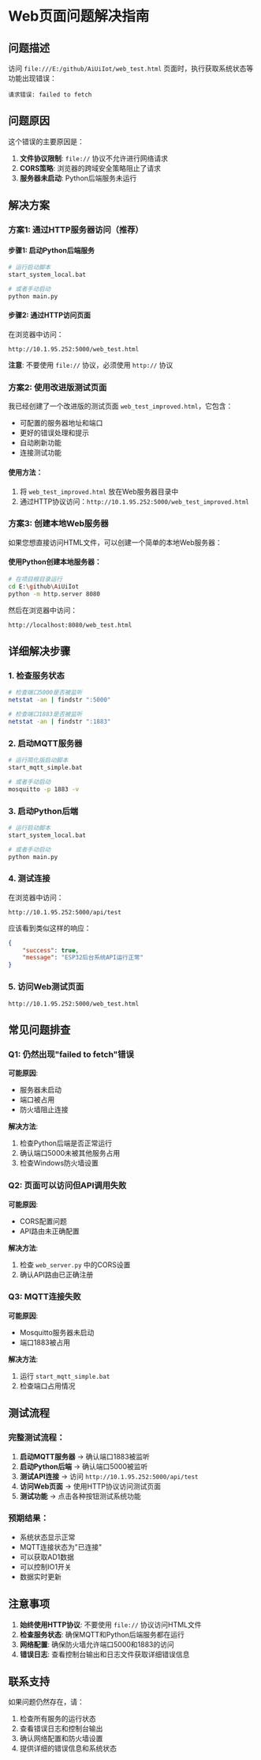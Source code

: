 # Web页面问题解决指南

## 问题描述
访问 `file:///E:/github/AiUiIot/web_test.html` 页面时，执行获取系统状态等功能出现错误：
```
请求错误: failed to fetch
```

## 问题原因
这个错误的主要原因是：
1. **文件协议限制**: `file://` 协议不允许进行网络请求
2. **CORS策略**: 浏览器的跨域安全策略阻止了请求
3. **服务器未启动**: Python后端服务未运行

## 解决方案

### 方案1: 通过HTTP服务器访问（推荐）

#### 步骤1: 启动Python后端服务
```bash
# 运行启动脚本
start_system_local.bat

# 或者手动启动
python main.py
```

#### 步骤2: 通过HTTP访问页面
在浏览器中访问：
```
http://10.1.95.252:5000/web_test.html
```

**注意**: 不要使用 `file://` 协议，必须使用 `http://` 协议

### 方案2: 使用改进版测试页面

我已经创建了一个改进版的测试页面 `web_test_improved.html`，它包含：
- 可配置的服务器地址和端口
- 更好的错误处理和提示
- 自动刷新功能
- 连接测试功能

#### 使用方法：
1. 将 `web_test_improved.html` 放在Web服务器目录中
2. 通过HTTP协议访问：`http://10.1.95.252:5000/web_test_improved.html`

### 方案3: 创建本地Web服务器

如果您想直接访问HTML文件，可以创建一个简单的本地Web服务器：

#### 使用Python创建本地服务器：
```bash
# 在项目根目录运行
cd E:\github\AiUiIot
python -m http.server 8080
```

然后在浏览器中访问：
```
http://localhost:8080/web_test.html
```

## 详细解决步骤

### 1. 检查服务状态
```bash
# 检查端口5000是否被监听
netstat -an | findstr ":5000"

# 检查端口1883是否被监听
netstat -an | findstr ":1883"
```

### 2. 启动MQTT服务器
```bash
# 运行简化版启动脚本
start_mqtt_simple.bat

# 或者手动启动
mosquitto -p 1883 -v
```

### 3. 启动Python后端
```bash
# 运行启动脚本
start_system_local.bat

# 或者手动启动
python main.py
```

### 4. 测试连接
在浏览器中访问：
```
http://10.1.95.252:5000/api/test
```

应该看到类似这样的响应：
```json
{
    "success": true,
    "message": "ESP32后台系统API运行正常"
}
```

### 5. 访问Web测试页面
```
http://10.1.95.252:5000/web_test.html
```

## 常见问题排查

### Q1: 仍然出现"failed to fetch"错误
**可能原因**:
- 服务器未启动
- 端口被占用
- 防火墙阻止连接

**解决方法**:
1. 检查Python后端是否正常运行
2. 确认端口5000未被其他服务占用
3. 检查Windows防火墙设置

### Q2: 页面可以访问但API调用失败
**可能原因**:
- CORS配置问题
- API路由未正确配置

**解决方法**:
1. 检查 `web_server.py` 中的CORS设置
2. 确认API路由已正确注册

### Q3: MQTT连接失败
**可能原因**:
- Mosquitto服务器未启动
- 端口1883被占用

**解决方法**:
1. 运行 `start_mqtt_simple.bat`
2. 检查端口占用情况

## 测试流程

### 完整测试流程：
1. **启动MQTT服务器** → 确认端口1883被监听
2. **启动Python后端** → 确认端口5000被监听
3. **测试API连接** → 访问 `http://10.1.95.252:5000/api/test`
4. **访问Web页面** → 使用HTTP协议访问测试页面
5. **测试功能** → 点击各种按钮测试系统功能

### 预期结果：
- 系统状态显示正常
- MQTT连接状态为"已连接"
- 可以获取AD1数据
- 可以控制IO1开关
- 数据实时更新

## 注意事项

1. **始终使用HTTP协议**: 不要使用 `file://` 协议访问HTML文件
2. **检查服务状态**: 确保MQTT和Python后端服务都在运行
3. **网络配置**: 确保防火墙允许端口5000和1883的访问
4. **错误日志**: 查看控制台输出和日志文件获取详细错误信息

## 联系支持

如果问题仍然存在，请：
1. 检查所有服务的运行状态
2. 查看错误日志和控制台输出
3. 确认网络配置和防火墙设置
4. 提供详细的错误信息和系统状态
